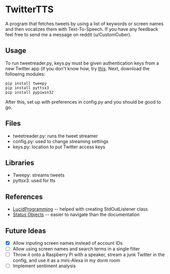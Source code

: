 # TwitterTTS
A program that fetches tweets by using a list of keywords or screen names and then vocalizes them with Text-To-Speech. If you have any feedback feel free to send me a message on reddit (u/CustomCuber).

## Usage
To run tweetreader.py, keys.py must be given authentication keys from a new Twitter app (if you don't know how, try [this](https://projects.raspberrypi.org/en/projects/getting-started-with-the-twitter-api). Next, download the following modules:
```
pip install tweepy
pip install pyttsx3
pip install pypiwin32
```
After this, set up with preferences in config.py and you should be good to go.

## Files
* tweetreader.py: runs the tweet streamer
* config.py: used to change streaming settings
* keys.py: location to put Twitter access keys

## Libraries
* Tweepy: streams tweets
* pyttsx3: used for tts

## References
* [LucidProgramming](https://www.youtube.com/watch?v=wlnx-7cm4Gg) -- helped with creating StdOutListener class
* [Status Objects](https://gist.github.com/dev-techmoe/ef676cdd03ac47ac503e856282077bf2) -- easier to navigate than the documentation

## Future Ideas
- [x] Allow inputing screen names instead of account IDs
- [ ] Allow using screen names and search terms in a single filter
- [ ] Throw it onto a Raspberry Pi with a speaker, stream a junk Twitter in the config, and use it as a mini-Alexa in my dorm room
- [ ] Implement sentiment analysis
